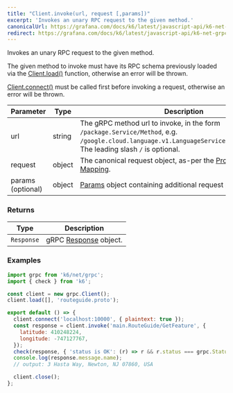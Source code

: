 ```yaml
---
title: "Client.invoke(url, request [,params])"
excerpt: 'Invokes an unary RPC request to the given method.'
canonicalUrl: https://grafana.com/docs/k6/latest/javascript-api/k6-net-grpc/client/client-invoke/
redirect: https://grafana.com/docs/k6/latest/javascript-api/k6-net-grpc/client/client-invoke/
---
```


Invokes an unary RPC request to the given method.

The given method to invoke must have its RPC schema previously loaded via the [Client.load()](/javascript-api/k6-net-grpc/client/client-load) function, otherwise an
error will be thrown.

[Client.connect()](/javascript-api/k6-net-grpc/client/client-connect) must be called first before invoking a request, otherwise an error will be thrown.

| Parameter | Type | Description |
|-----------|------|-------------|
| url | string | The gRPC method url to invoke, in the form `/package.Service/Method`, e.g. `/google.cloud.language.v1.LanguageService/AnalyzeSentiment`. The leading slash `/` is optional. |
| request | object | The canonical request object, as-per the [Protobuf JSON Mapping](https://developers.google.com/protocol-buffers/docs/proto3#json). |
| params (optional) | object | [Params](/javascript-api/k6-net-grpc/params) object containing additional request parameters.

### Returns

| Type | Description |
|------|-------------|
| `Response` | gRPC [Response](/javascript-api/k6-net-grpc/response) object. |

### Examples

<div class="code-group" data-props='{"labels": ["Simple example"], "lineNumbers": [true]}'>

```javascript
import grpc from 'k6/net/grpc';
import { check } from 'k6';

const client = new grpc.Client();
client.load([], 'routeguide.proto');

export default () => {
  client.connect('localhost:10000', { plaintext: true });
  const response = client.invoke('main.RouteGuide/GetFeature', {
    latitude: 410248224,
    longitude: -747127767,
  });
  check(response, { 'status is OK': (r) => r && r.status === grpc.StatusOK });
  console.log(response.message.name);
  // output: 3 Hasta Way, Newton, NJ 07860, USA

  client.close();
};
```

</div>

